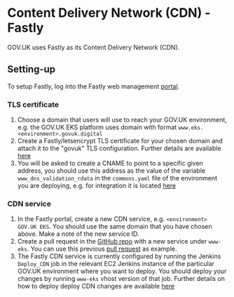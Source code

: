 # Content Delivery Network (CDN) - Fastly

GOV.UK uses Fastly as its Content Delivery Network (CDN).

## Setting-up

To setup Fastly, log into the Fastly web management [portal](https://manage.fastly.com/).

### TLS certificate

1. Choose a domain that users will use to reach your GOV.UK environment, e.g.
   the GOV.UK EKS platform uses domain with format `www.eks.<environment>.govuk.digital`
2. Create a Fastly/letsencrypt TLS certificate for your chosen domain and attach
   it to the "govuk" TLS configuration. Further details are available [here](https://docs.fastly.com/en/guides/serving-https-traffic-using-fastly-managed-certificates)
3. You will be asked to create a CNAME to point to a specific given address, you should use
   this address as the value of the variable `www_dns_validation_rdata` in the `commons.yaml` file
   of the environment you are deploying, e.g. for integration it is located [here](https://github.com/alphagov/govuk-infrastructure/blob/main/terraform/deployments/variables/integration/common.tfvars)


### CDN service

1. In the Fastly portal, create a new CDN service, e.g. `<environment> GOV.UK EKS`.
   You should use the same domain that you have chosen above. Make a note of the new service ID.
2. Create a pull request in the [GitHub repo](https://github.com/alphagov/govuk-cdn-config-secrets)
   with a new service under `www-eks`. You can use this previous [pull request](https://github.com/alphagov/govuk-cdn-config-secrets/pull/151)
   as example.
3. The Fastly CDN service is currently configured by running the Jenkins `Deploy_CDN`
   job in the relevant EC2 Jenkins instance of the particular GOV.UK environment
   where you want to deploy. You should deploy your changes by running `www-eks`
   vhost version of that job. Further details on how to deploy deploy CDN changes
   are available [here](https://docs.publishing.service.gov.uk/manual/cdn.html)
